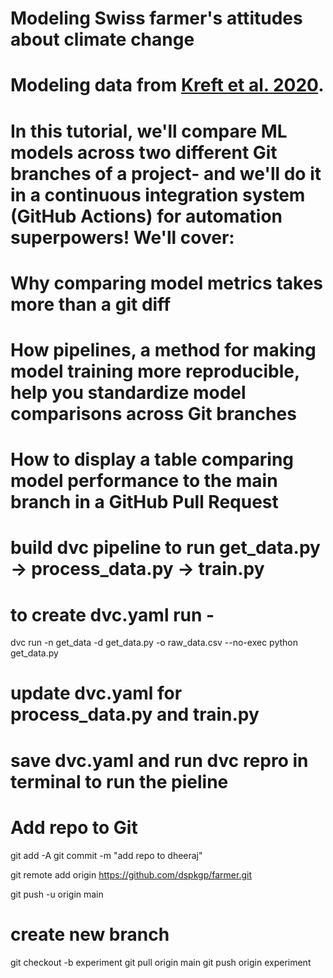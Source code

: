 # Modeling Swiss farmer's attitudes about climate change

# Modeling data from [Kreft et al. 2020](https://www.sciencedirect.com/science/article/pii/S2352340920303048).

# In this tutorial, we'll compare ML models across two different Git branches of a project- and we'll do it in a continuous integration system (GitHub Actions) for automation superpowers! We'll cover:

# Why comparing model metrics takes more than a git diff

# How pipelines, a method for making model training more reproducible, help you standardize model comparisons across Git branches

# How to display a table comparing model performance to the main branch in a GitHub Pull Request



# build dvc pipeline to run get_data.py -> process_data.py -> train.py
# to create dvc.yaml run -


dvc run -n get_data -d get_data.py -o raw_data.csv --no-exec python get_data.py


# update dvc.yaml for process_data.py and train.py
# save dvc.yaml and run dvc repro in terminal to run the pieline


# Add repo to Git

git add -A
git commit -m "add repo to dheeraj"

git remote add origin https://github.com/dspkgp/farmer.git

git push -u origin main

# create new branch

git checkout -b experiment
git pull origin main
git push origin experiment


